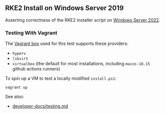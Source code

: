 RKE2 Install on Windows Server 2019
---

Asserting correctness of the RKE2 installer script on [Windows Server 2022](https://docs.microsoft.com/en-us/windows-server/get-started/whats-new-in-windows-server-2022).

### Testing With Vagrant

The [Vagrant box](https://app.vagrantup.com/jborean93/boxes/WindowsServer2022) used for this test supports these providers:
- `hyperv`
- `libvirt`
- `virtualbox` (the default for most installations, including `macos-10.15` github actions runners)

To spin up a VM to test a locally modified `install.ps1`:
```shell
vagrant up
```

See also:
- [developer-docs/testing.md](../../../../developer-docs/testing.md#environment-variables)
